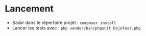 # Lancement
- Saisir dans le répertoire projet : `composer install`
- Lancer les tests avec : `php vendor/bin/phpunit DojoTest.php`